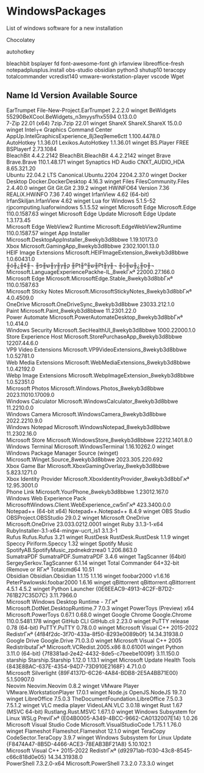 # WindowsPackages
List of windows software for a new installation

Chocolatey

autohotkey

bleachbit
bsplayer
fd
font-awesome-font
gh
irfanview
libreoffice-fresh
notepadplusplus.install
obs-studio
obsidian
python3
shutup10
teracopy
totalcommander
vcredist140
vmware-workstation-player
vscode
Wget


Name                                    Id                                          Version            Available Source
-----------------------------------------------------------------------------------------------------------------------
EarTrumpet                              File-New-Project.EarTrumpet                 2.2.2.0                      winget
BeWidgets                               55290BeXCool.BeWidgets_n3myysfhx5594        0.13.0.0                     
7-Zip 22.01 (x64)                       7zip.7zip                                   22.01                        winget
ShareX                                  ShareX.ShareX                               15.0.0                       winget
Intel┬« Graphics Command Center          AppUp.IntelGraphicsExperience_8j3eq9eme6ctt 1.100.4478.0                 
AutoHotkey 1.1.36.01                    Lexikos.AutoHotkey                          1.1.36.01                    winget
BS.Player FREE                          BSPlayerf                                   2.73.1084                    
BleachBit 4.4.2.2142                    BleachBit.BleachBit                         4.4.2.2142                   winget
Brave                                   Brave.Brave                                 110.1.48.171                 winget
Synaptics HD Audio                      CNXT_AUDIO_HDA                              8.65.321.20                  
Ubuntu 22.04.2 LTS                      Canonical.Ubuntu.2204                       2204.2.37.0                  winget
Docker Desktop                          Docker.DockerDesktop                        4.16.3                       winget
Files                                   FilesCommunity.Files                        2.4.40.0                     winget
Git                                     Git.Git                                     2.39.2                       winget
HWiNFO64 Version 7.36                   REALiX.HWiNFO                               7.36               7.40      winget
IrfanView 4.62 (64-bit)                 IrfanSkiljan.IrfanView                      4.62                         winget
Lua for Windows 5.1.5-52                rjpcomputing.luaforwindows                  5.1.5.52                     winget
Microsoft Edge                          Microsoft.Edge                              110.0.1587.63                winget
Microsoft Edge Update                   Microsoft Edge Update                       1.3.173.45                   
Microsoft Edge WebView2 Runtime         Microsoft.EdgeWebView2Runtime               110.0.1587.57                winget
App Installer                           Microsoft.DesktopAppInstaller_8wekyb3d8bbwe 1.19.10173.0                 
Xbox                                    Microsoft.GamingApp_8wekyb3d8bbwe           2302.1001.13.0               
HEIF Image Extensions                   Microsoft.HEIFImageExtension_8wekyb3d8bbwe  1.0.60431.0                  
╫ó╫¿╫¢╫¬ ╫ק╫ץ╫ץ╫ש╫פ ╫₧╫º╫ץ╫₧╫ש╫¬ ╫ó╫ס╫¿╫ש╫¬                 Microsoft.LanguageExperiencePackhe-IL_8wekΓאª 22000.27.166.0               
Microsoft Edge                          Microsoft.MicrosoftEdge.Stable_8wekyb3d8bbΓאª 110.0.1587.63                
Microsoft Sticky Notes                  Microsoft.MicrosoftStickyNotes_8wekyb3d8bbΓאª 4.0.4509.0                   
OneDrive                                Microsoft.OneDriveSync_8wekyb3d8bbwe        23033.212.1.0                
Paint                                   Microsoft.Paint_8wekyb3d8bbwe               11.2301.22.0                 
Power Automate                          Microsoft.PowerAutomateDesktop_8wekyb3d8bbΓאª 1.0.414.0                    
Windows Security                        Microsoft.SecHealthUI_8wekyb3d8bbwe         1000.22000.1.0               
Store Experience Host                   Microsoft.StorePurchaseApp_8wekyb3d8bbwe    12207.44.6.0                 
VP9 Video Extensions                    Microsoft.VP9VideoExtensions_8wekyb3d8bbwe  1.0.52781.0                  
Web Media Extensions                    Microsoft.WebMediaExtensions_8wekyb3d8bbwe  1.0.42192.0                  
Webp Image Extensions                   Microsoft.WebpImageExtension_8wekyb3d8bbwe  1.0.52351.0                  
Microsoft Photos                        Microsoft.Windows.Photos_8wekyb3d8bbwe      2023.11010.17009.0           
Windows Calculator                      Microsoft.WindowsCalculator_8wekyb3d8bbwe   11.2210.0.0                  
Windows Camera                          Microsoft.WindowsCamera_8wekyb3d8bbwe       2022.2210.9.0                
Windows Notepad                         Microsoft.WindowsNotepad_8wekyb3d8bbwe      11.2302.16.0                 
Microsoft Store                         Microsoft.WindowsStore_8wekyb3d8bbwe        22212.1401.8.0               
Windows Terminal                        Microsoft.WindowsTerminal                   1.16.10262.0                 winget
Windows Package Manager Source (winget) Microsoft.Winget.Source_8wekyb3d8bbwe       2023.305.220.692             
Xbox Game Bar                           Microsoft.XboxGamingOverlay_8wekyb3d8bbwe   5.823.1271.0                 
Xbox Identity Provider                  Microsoft.XboxIdentityProvider_8wekyb3d8bbΓאª 12.95.3001.0                 
Phone Link                              Microsoft.YourPhone_8wekyb3d8bbwe           1.23012.167.0                
Windows Web Experience Pack             MicrosoftWindows.Client.WebExperience_cw5nΓאª 423.3400.0.0                 
Notepad++ (64-bit x64)                  Notepad++.Notepad++                         8.4.9                        winget
OBS Studio                              OBSProject.OBSStudio                        29.0.2                       winget
Microsoft OneDrive                      Microsoft.OneDrive                          23.033.0212.0001             winget
Ruby 3.1.3-1-x64                        RubyInstaller-3.1-x64-mingw-ucrt_is1        3.1.3-1                      
Rufus                                   Rufus.Rufus                                 3.21                         winget
RustDesk                                RustDesk.RustDesk                           1.1.9                        winget
Speccy                                  Piriform.Speccy                             1.32                         winget
Spotify Music                           SpotifyAB.SpotifyMusic_zpdnekdrzrea0        1.206.863.0                  
SumatraPDF                              SumatraPDF.SumatraPDF                       3.4.6                        winget
TagScanner (64bit)                      SergeySerkov.TagScanner                     6.1.14                       winget
Total Commander 64+32-bit (Remove or RΓאª Totalcmd64                                  10.51                        
Obsidian                                Obsidian.Obsidian                           1.1.15             1.1.16    winget
foobar2000 v1.6.16                      PeterPawlowski.foobar2000                   1.6.16                       winget
qBittorrent                             qBittorrent.qBittorrent                     4.5.1              4.5.2     winget
Python Launcher                         {0E6EEAC9-4913-4C2F-B7D2-761B27C35D7C}      3.11.7966.0                  
Microsoft Windows Desktop Runtime - 7.Γאª Microsoft.DotNet.DesktopRuntime.7           7.0.3                        winget
PowerToys (Preview) x64                 Microsoft.PowerToys                         0.67.1             0.68.0    winget
Google Chrome                           Google.Chrome                               110.0.5481.178               winget
GitHub CLI                              GitHub.cli                                  2.23.0                       winget
PuTTY release 0.78 (64-bit)             PuTTY.PuTTY                                 0.78.0.0                     winget
Microsoft Visual C++ 2015-2022 RedistrΓאª {4f84f2dc-3f70-433a-8f50-8293e0089b0f}      14.34.31938.0                
Google Drive                            Google.Drive                                71.0.3.0                     winget
Microsoft Visual C++ 2005 RedistributaΓאª Microsoft.VCRedist.2005.x86                 8.0.61001                    winget
Python 3.11.0 (64-bit)                  {7f8381ad-2e42-4432-8de5-c7beebe1009f}      3.11.150.0                   
starship                                Starship.Starship                           1.12.0             1.13.1    winget
Microsoft Update Health Tools           {843E8BAC-637E-4354-94D7-73D910E2168F}      4.71.0.0                     
Microsoft Silverlight                   {89F4137D-6C26-4A84-BDB8-2E5A4BB71E00}      5.1.50907.0                  
Neovim                                  Neovim.Neovim                               0.8.2                        winget
VMware Player                           VMware.WorkstationPlayer                    17.0.1                       winget
Node.js                                 OpenJS.NodeJS                               19.7.0                       winget
LibreOffice 7.5.0.3                     TheDocumentFoundation.LibreOffice           7.5.0.3            7.5.1.2   winget
VLC media player                        VideoLAN.VLC                                3.0.18                       winget
Rust 1.67 (MSVC 64-bit)                 Rustlang.Rust.MSVC                          1.67.1.0                     winget
Windows Subsystem for Linux WSLg PreviΓאª {E04B0005-A349-4BCC-9662-CA0132007E14}      1.0.26                       
Microsoft Visual Studio Code            Microsoft.VisualStudioCode                  1.75.1             1.76.0    winget
Flameshot                               Flameshot.Flameshot                         12.1.0                       winget
TeraCopy                                CodeSector.TeraCopy                         3.9.7                        winget
Windows Subsystem for Linux Update      {F8474A47-8B5D-4466-ACE3-78EAB3BF21A8}      5.10.102.1                   
Microsoft Visual C++ 2015-2022 RedistrΓאª {d92971ab-f030-43c8-8545-c66c818d0e05}      14.34.31938.0                
PowerShell 7.3.2.0-x64                  Microsoft.PowerShell                        7.3.2.0            7.3.3.0   winget


